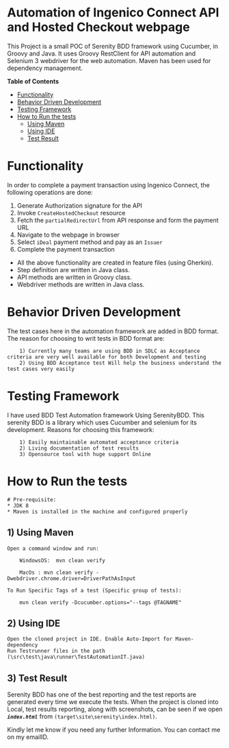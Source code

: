 # Automation of Ingenico Connect API and Hosted Checkout webpage

This Project is a small POC of Serenity BDD framework using Cucumber, in Groovy and Java.
It uses Groovy RestClient for API automation and Selenium 3 webdriver for the web automation.
Maven has been used for dependency management.

**Table of Contents**
* [Functionality](#functionality)
* [Behavior Driven Development](#behavior-driven-development)
* [Testing Framework](#testing-framework)
* [How to Run the tests](#how-to-run-the-tests)
    * [Using Maven](#1-using-maven)
    * [Using IDE](#2-using-ide)
    * [Test Result](#3-test-result)



# Functionality
In order to complete a payment transaction using Ingenico Connect, the following operations are done:
1. Generate Authorization signature for the API
2. Invoke `CreateHostedCheckout` resource
3. Fetch the `partialRedirectUrl` from API response and form the payment URL
4. Navigate to the webpage in browser
5. Select `iDeal` payment method and pay as an `Issuer`
6. Complete the payment transaction

* All the above functionality are created in feature files (using Gherkin).
* Step definition are written in Java class.
* API methods are written in Groovy class.
* Webdriver methods are written in Java class.

# Behavior Driven Development

The test cases here in the automation framework are added in BDD format.
The reason for choosing to writ tests  in BDD format are:

		1) Currently many teams are using BDD in SDLC as Acceptance criteria are very well available for both Development and testing
		2) Using BDD Acceptance test Will help the business understand the test cases very easily

# Testing Framework

I have used BDD Test Automation framework Using SerenityBDD. This serenity BDD is a library which uses Cucumber and selenium for its development.
Reasons for choosing this framework:

		1) Easily maintainable automated acceptance criteria
		2) Living documentation of test results
		3) Opensource tool with huge support Online

# How to Run the tests

	# Pre-requisite:
	* JDK 8
	* Maven is installed in the machine and configured properly


## 1) Using Maven

	Open a command window and run:

		WindowsOS:	mvn clean verify

		MacOs : mvn clean verify -Dwebdriver.chrome.driver=DriverPathAsInput

	To Run Specific Tags of a test (Specific group of tests):

	  	mvn clean verify -Dcucumber.options="--tags @TAGNAME"

## 2) Using IDE
	Open the cloned project in IDE. Enable Auto-Import for Maven-dependency
	Run Testrunner files in the path (\src\test\java\runner\TestAutomationIT.java)


## 3) Test Result
Serenity BDD has one of the best reporting and the test reports are generated every time we execute the tests.
When the project is cloned into Local, test results reporting, along with screenshots, can be seen if we open **_`index.html`_** from `(target\site\serenity\index.html)`.

Kindly let me know if you need any further Information. You can contact me on my emailID.